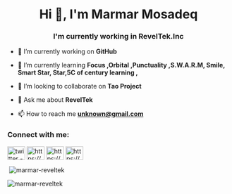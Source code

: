 <h1 align="center">Hi 👋, I'm Marmar Mosadeq</h1>
<h3 align="center">I'm currently working in RevelTek.Inc</h3>

- 🔭 I’m currently working on **GitHub**

- 🌱 I’m currently learning **Focus ,Orbital ,Punctuality ,S.W.A.R.M, Smile, Smart Star, Star,5C of century learning ,**

- 👯 I’m looking to collaborate on **Tao Project**

- 💬 Ask me about **RevelTek**

- 📫 How to reach me **unknown@gmail.com**

<h3 align="left">Connect with me:</h3>
<p align="left">
<a href="https://twitter.com/twitter - official site" target="blank"><img align="center" src="https://raw.githubusercontent.com/rahuldkjain/github-profile-readme-generator/master/src/images/icons/Social/twitter.svg" alt="twitter - official site" height="30" width="40" /></a>
<a href="https://linkedin.com/in/https://www.linkedin.com/" target="blank"><img align="center" src="https://raw.githubusercontent.com/rahuldkjain/github-profile-readme-generator/master/src/images/icons/Social/linked-in-alt.svg" alt="https://www.linkedin.com/" height="30" width="40" /></a>
<a href="https://fb.com/https://connect.facebook.com" target="blank"><img align="center" src="https://raw.githubusercontent.com/rahuldkjain/github-profile-readme-generator/master/src/images/icons/Social/facebook.svg" alt="https://connect.facebook.com" height="30" width="40" /></a>
<a href="https://instagram.com/https://www.instagram.com" target="blank"><img align="center" src="https://raw.githubusercontent.com/rahuldkjain/github-profile-readme-generator/master/src/images/icons/Social/instagram.svg" alt="https://www.instagram.com" height="30" width="40" /></a>
</p>

<p>&nbsp;<img align="center" src="https://github-readme-stats.vercel.app/api?username=marmar-reveltek&show_icons=true&locale=en" alt="marmar-reveltek" /></p>

<p><img align="center" src="https://github-readme-streak-stats.herokuapp.com/?user=marmar-reveltek&" alt="marmar-reveltek" /></p>
